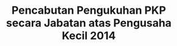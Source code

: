 ---
id: 24
title: Pencabutan Pengukuhan PKP secara Jabatan atas Pengusaha Kecil 2014
linkurl: https://docs.google.com/document/d/1S77cRnCvHIKsu4y8p9c2CBK2Qb4XX-ftDThOUDr0NIQ/edit?usp=drivesdk
fitur: resume
category: kup
topik: NPWP dan PKP
subtopik: Ketentuan Sejak Atau setelah 30 Mei 2013
type: word
modifiedTime: 11 Desember 2019
---